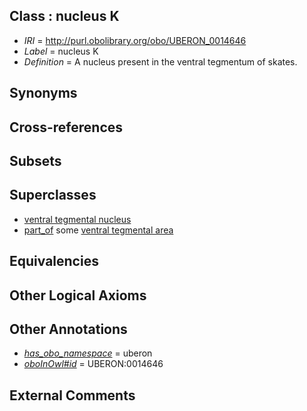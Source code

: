 
## Class : nucleus K

 * *IRI* = http://purl.obolibrary.org/obo/UBERON_0014646
 * *Label* = nucleus K
 * *Definition* = A nucleus present in the ventral tegmentum of skates.

## Synonyms


## Cross-references


## Subsets


## Superclasses

 * [ventral tegmental nucleus](../../UBERON/38/UBERON_0002438.md)
 * [part_of](../../BFO/50/BFO_0000050.md) some [ventral tegmental area](../../UBERON/91/UBERON_0002691.md)

## Equivalencies


## Other Logical Axioms


## Other Annotations

 * *[has_obo_namespace](../../ce/oboInOwl#hasOBONamespace.md)* = uberon
 * *[oboInOwl#id](../../id/oboInOwl#id.md)* = UBERON:0014646

## External Comments

